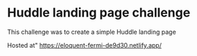 # Huddle landing page challenge
This challenge was to create a simple Huddle landing page

Hosted at" https://eloquent-fermi-de9d30.netlify.app/

